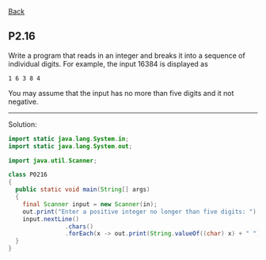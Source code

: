 [Back](../README.md)

## P2.16

Write a program that reads in an integer and breaks it into a sequence of individual digits. For example, the input 16384 is displayed as

```
1 6 3 8 4
``` 

You may assume that the input has no more than five digits and it not negative.

---

Solution:

```java
import static java.lang.System.in;
import static java.lang.System.out;

import java.util.Scanner;

class P0216 
{
  public static void main(String[] args) 
  {
    final Scanner input = new Scanner(in);
    out.print("Enter a positive integer no longer than five digits: ");
    input.nextLine()
                .chars()
                .forEach(x -> out.print(String.valueOf((char) x) + " "));
  }
}
```